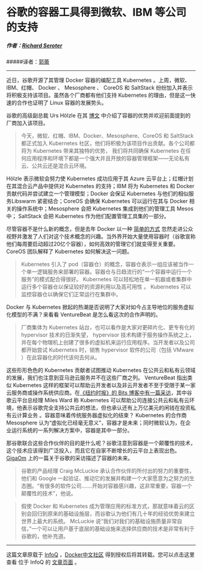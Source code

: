 # 谷歌的容器工具得到微软、IBM 等公司的支持

##### 作者：[Richard Seroter](http://www.infoq.com/cn/author/Richard-Seroter)

#####译者：[郭蕾](http://www.infoq.com/cn/author/%E9%83%AD%E8%95%BE)

***
近日，谷歌开源了其管理 Docker 容器的编配工具 Kubernetes 。上周，微软、IBM、红帽、 Docker 、 Mesosphere 、 CoreOS 和 SaltStack 纷纷加入并表示将积极支持该项目。虽然各个厂商都有他们支持 Kubernetes 的理由，但是这一快速的合作也证明了 Linux 容器的发展势头。

谷歌的高级副总裁 Urs Hölzle 在其 [博文](http://googlecloudplatform.blogspot.com/2014/07/welcome-microsoft-redhat-ibm-docker-and-more-to-the-kubernetes-community.html) 中介绍了容器的优势并欢迎前面提到的厂商加入该项目。

>今天，微软、红帽、IBM、Docker、Mesosphere、CoreOS 和 SaltStack 都正式加入 Kubernetes 社区，他们将积极为该项目作出贡献。各个公司都将为 Kubernetes 带来其独特的优势， 我们将共同确保 Kubernetes 在任何应用程序和环境下都是一个强大并且开放的容器管理框架——无论私有云、公共云还是混合云环境。

Hölzle 表示微软会努力使 Kubernetes 成功应用于其 Azure 云平台上；红帽计划在其混合云产品中提供对 Kubernetes 的支持；IBM 将为 Kubernetes 和 Docker 贡献代码并尝试建立一个管理模型；Docker 会保证 Kubernetes 与他们的相似服务Libswarm 紧密结合；CoreOS 会确保 Kubernetes 可以运行在其与 Docker 相关的操作系统中；Mesosphere 会把 Kubernetes 集成到他们的管理工具 Mesos 中； SaltStack 会把 Kubernetes 作为他们配置管理工具集的一部分。

尽管容器不是什么新的概念，但是去年 Docker 以一种 [简单的方式](http://www.infoq.com/articles/docker-containers) 忽然走进公众视野并激发了人们对这个技术概念的兴趣。当外界开始大量使用容器时（谷歌宣称他们每周要启动超过20亿个容器），如何高效的管理它们就变得至关重要。 CoreOS 团队解释了 Kubernetes 如何解决这一问题。

> Kubernetes 引入了 pod（容器仓）的概念，容器仓表示一组应该被当作一个单一逻辑服务来部署的容器。容器仓与日趋流行的“一个容器中运行一个服务”的模式配合得很好。 Kubernetes 可以轻松地在单一机器或者集群中运行多个容器仓以保证较好的资源利用以及高可用性 。 Kubernetes 可以监控容器仓以确保它们正常运行在集群中。

Docker 与 Kubernetes 掀起的热潮是否说明了大家对如今占主导地位的服务虚拟化模型的不满？来看看 VentureBeat 是怎么看这次的合作声明的。

> 厂商集体为 Kubernetes 站台，也可以看作是大家对更碎片化、更专有化的 hypervisor 技术的日渐失望， hypervisor 技术构建于服务操作系统之上，并在每个物理机上创建了很多的虚拟机来运行应用程序。当开发者以及公司都开始尝试 Kubernetes 时，销售 hypervisor 软件的公司（包括 VMware ）在此容器化的时代该何去何从。

这些形形色色的 Kubernetes 贡献者试图推动 Kubernetes 在公共云和私有云领域的发展，我们也注意到亚马逊云服务并不在这些厂商之列。 VentureBeat 指出类似 Kubernetes 这样的框架可以帮助云开发者以及非云开发者不至于受限于某一家云服务商或操作系统供应商。在[《纽约时报》的 Bits 博客中有一篇采访](http://bits.blogs.nytimes.com/2014/07/10/cloud-computing-giants-add-to-open-source-credentials-with-kubernetes/?_php=true&_type=blogs&_php=true&_type=blogs&_php=true&_type=blogs&_r=2&)，其中谷歌云平台总经理 Miles Ward 称 Kubernetes 可以帮助公司连接公共云和私有云环境，他表示谷歌完全支持公共云的想法，但也承认还有上万亿美元的闲钱在投资私有云计算业务 。容器意味着传统服务器虚拟化的结束？ Kubernetes 的合作商 Mesosphere 认为“虚拟化已经毫无意义”，容器才是未来；同时微软认为，在企业运行系统的一系列解决方案中，容器是其中一部分。

那谷歌联合这些合作伙伴的目的是什么呢？谷歌注意到容器是一个颠覆性的技术，这个技术应该得到广泛投入，而且它在自家不断增长的云平台上表现出色。 [GigaOm](http://gigaom.com/2014/07/10/with-microsoft-ibm-and-red-hat-backing-it-googles-kubernetes-is-a-peace-pipe-and-trojan-horse/) 上的一篇关于谷歌的采访描述了容器的未来。

>谷歌的产品经理 Craig McLuckie 承认合作伙伴的所付出的努力的重要性，他们和 Google 一起验证、推动它的发展并构建一个大家愿意为之努力的生态圈。“有很多的软件公司…….开始对容器感兴趣，这非常重要，容器一个颠覆性的技术”，他说。

> 假使 Docker 和 Kubernetes 成为管理应用的标准方式，那就意味着云的区别会回归到原来的基础设施层，而谷歌认为他们有几十年的经验优势来建立世界上最大的系统。 McLuckie 说“我们对我们的基础设施质量非常自信，”一个可以让用户基于底层的基础设施来选择供应商的技术是非常有利于谷歌的，他补充道。

***

这篇文章原载于 [InfoQ](http://www.infoq.com/cn/) ，[Docker中文社区](https://www.dockboard.org) 得到授权后将其转载。您可以点击这里查看 位于 InfoQ 的 [文章页面](http://www.infoq.com/cn/news/2014/07/google-kubernetes) 。
